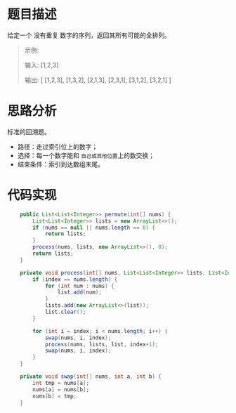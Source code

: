 # 题目描述
给定一个 没有重复 数字的序列，返回其所有可能的全排列。

> 示例:
> 
> 输入: [1,2,3]
> 
> 输出:
> [
>   [1,2,3],
>   [1,3,2],
>   [2,1,3],
>   [2,3,1],
>   [3,1,2],
>   [3,2,1]
> ]

# 思路分析
标准的回溯题。

- 路径：走过索引位上的数字；
- 选择：每一个数字能和 `自己或其他位置`上的数交换；
- 结束条件：索引到达数组末尾。

# 代码实现
```java
    public List<List<Integer>> permute(int[] nums) {
        List<List<Integer>> lists = new ArrayList<>();
        if (nums == null || nums.length == 0) {
            return lists;
        }
        process(nums, lists, new ArrayList<>(), 0);
        return lists;
    }

    private void process(int[] nums, List<List<Integer>> lists, List<Integer> list, int index) {
        if (index == nums.length) {
            for (int num : nums) {
                list.add(num);
            }
            lists.add(new ArrayList<>(list));
            list.clear();
        }

        for (int i = index; i < nums.length; i++) {
            swap(nums, i, index);
            process(nums, lists, list, index+1);
            swap(nums, i, index);
        }
    }

    private void swap(int[] nums, int a, int b) {
        int tmp = nums[a];
        nums[a] = nums[b];
        nums[b] = tmp;
    }
```